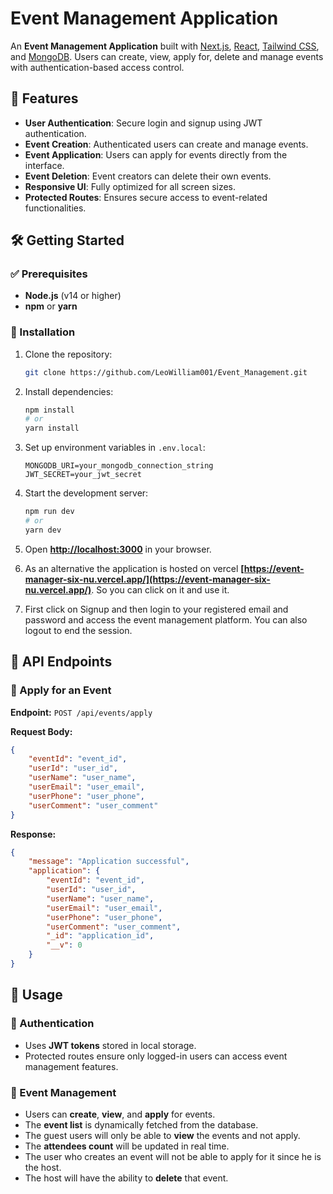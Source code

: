 # Event Management Application  

An **Event Management Application** built with [Next.js](https://nextjs.org), [React](https://reactjs.org), [Tailwind CSS](https://tailwindcss.com), and [MongoDB](https://www.mongodb.com). Users can create, view, apply for, delete and manage events with authentication-based access control.


## 🚀 Features  

- **User Authentication**: Secure login and signup using JWT authentication.  
- **Event Creation**: Authenticated users can create and manage events.  
- **Event Application**: Users can apply for events directly from the interface.  
- **Event Deletion**: Event creators can delete their own events.  
- **Responsive UI**: Fully optimized for all screen sizes.  
- **Protected Routes**: Ensures secure access to event-related functionalities.  

## 🛠️ Getting Started  

### ✅ Prerequisites  

- **Node.js** (v14 or higher)  
- **npm** or **yarn**  

### 📌 Installation  

1. Clone the repository:  
   ```bash
   git clone https://github.com/LeoWilliam001/Event_Management.git
   ```  

2. Install dependencies:  
   ```bash
   npm install
   # or
   yarn install
   ```  

3. Set up environment variables in `.env.local`:  
   ```env
   MONGODB_URI=your_mongodb_connection_string
   JWT_SECRET=your_jwt_secret
   ```  

4. Start the development server:  
   ```bash
   npm run dev
   # or
   yarn dev
   ```  

5. Open **[http://localhost:3000](http://localhost:3000)** in your browser.

6. As an alternative the application is hosted on vercel **[https://event-manager-six-nu.vercel.app/](https://event-manager-six-nu.vercel.app/)**. So you can click on it and use it.

7. First click on Signup and then login to your registered email and password and access the event management platform. You can also logout to end the session. 
  

## 📌 API Endpoints  

### 🔹 Apply for an Event  
**Endpoint:** `POST /api/events/apply`  

**Request Body:**  
```json
{
    "eventId": "event_id",
    "userId": "user_id",
    "userName": "user_name",
    "userEmail": "user_email",
    "userPhone": "user_phone",
    "userComment": "user_comment"
}
```

**Response:**  
```json
{
    "message": "Application successful",
    "application": {
        "eventId": "event_id",
        "userId": "user_id",
        "userName": "user_name",
        "userEmail": "user_email",
        "userPhone": "user_phone",
        "userComment": "user_comment",
        "_id": "application_id",
        "__v": 0
    }
}
```  

## 🔧 Usage  

### 🔑 Authentication  

- Uses **JWT tokens** stored in local storage.  
- Protected routes ensure only logged-in users can access event management features.  

### 📅 Event Management  

- Users can **create**, **view**, and **apply** for events.  
- The **event list** is dynamically fetched from the database.
- The guest users will only be able to **view** the events and not apply.
- The **attendees count** will be updated in real time.
- The user who creates an event will not be able to apply for it since he is the host.
- The host will have the ability to **delete** that event.
